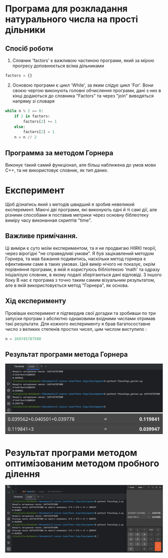 # Програма для розкладання натурального числа на прості дільники




## Спосіб роботи
1. Словник 'factors' є важливою частиною програми, який за мірою прогресу доповнюється всіма дільниками
```python
factors = {}
```
2. Основою програми є цикл 'While', за яким слідує цикл 'For'. 
Вони своєю чергою виконують головні обчислення програми, дані з них в кінці додаються до словника "Factors" та через "join" виводяться напряму зі словаря
```python
while n % 2 == 0:
    if 2 in factors:
        factors[2] += 1
    else:
        factors[2] = 1
    n = n // 2
```

## Программа за методом Горнера

Виконує такий самий функціонал, але більш наближена до умов мови С++, та не використовує словник, як тип даних.



# Експеримент

Щоб дізнатись який з методів швидший я зробив невеликий експеремент.
Маючі дві програми, які виконують одні й ті самі дії, але різними способами я поставив метрики через основну біблеотеку виміру часу виконанная скриптів "time".

## Важливе примічання.
Ці виміри є суто моїм експериментом, та я не продвигаю НІЯКІ теорії, через вірогідні "не справедливі умови".
Я був зацікавлений методом Горнера, та мав бажання подивитись, наскільки метод горнера є ефективним саме в таких умовах.
Цей вимір нічого не показує, окрім порівняння програми, в якій я користуюсь бібліотекою 'math' та одразу ініціалізую словник, в якому подалі зберігаються дані відповіді.
З іншого боку В нас є програма з точно таким самим візуальним результатом, але в якій використовується метод "Горнера", як основа.


## Хід експерименту 
Провівши експеримент я підтвердив свої догадки та зробивши по три запуски програм з абслютно однаковими вхідними числами отримав такі результати.
Для кожного експерименту я брав багатосоставне число з великих степенів простих чисел, цим числом виступило : 
```python
n = 169745787500
```


## Результат програми метода Горнера
![Вхідні дані](metrics.png)
![розрахунки](calcs.png)


# Результат програми методом оптимізованим методом пробного ділення
![Метрики](metrici2.png)


